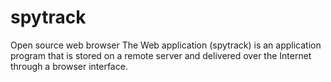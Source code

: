 # spytrack
Open source web browser
The Web application (spytrack) is an application program that is stored on a remote server and delivered over the Internet through a browser interface.
